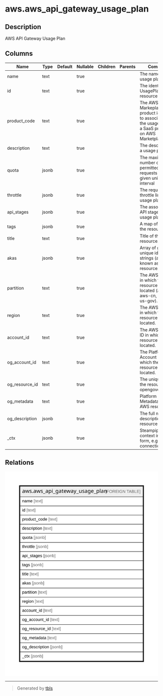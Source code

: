 # aws.aws_api_gateway_usage_plan

## Description

AWS API Gateway Usage Plan

## Columns

| Name | Type | Default | Nullable | Children | Parents | Comment |
| ---- | ---- | ------- | -------- | -------- | ------- | ------- |
| name | text |  | true |  |  | The name of a usage plan |
| id | text |  | true |  |  | The identifier of a UsagePlan resource |
| product_code | text |  | true |  |  | The AWS Markeplace product identifier to associate with the usage plan as a SaaS product on AWS Marketplace |
| description | text |  | true |  |  | The description of a usage plan |
| quota | jsonb |  | true |  |  | The maximum number of permitted requests per a given unit time interval |
| throttle | jsonb |  | true |  |  | The request throttle limits of a usage plan |
| api_stages | jsonb |  | true |  |  | The associated API stages of a usage plan |
| tags | jsonb |  | true |  |  | A map of tags for the resource. |
| title | text |  | true |  |  | Title of the resource. |
| akas | jsonb |  | true |  |  | Array of globally unique identifier strings (also known as) for the resource. |
| partition | text |  | true |  |  | The AWS partition in which the resource is located (aws, aws-cn, or aws-us-gov). |
| region | text |  | true |  |  | The AWS Region in which the resource is located. |
| account_id | text |  | true |  |  | The AWS Account ID in which the resource is located. |
| og_account_id | text |  | true |  |  | The Platform Account ID in which the resource is located. |
| og_resource_id | text |  | true |  |  | The unique ID of the resource in opengovernance. |
| og_metadata | text |  | true |  |  | Platform Metadata of the AWS resource. |
| og_description | jsonb |  | true |  |  | The full model description of the resource |
| _ctx | jsonb |  | true |  |  | Steampipe context in JSON form, e.g. connection_name. |

## Relations

![er](aws.aws_api_gateway_usage_plan.svg)

---

> Generated by [tbls](https://github.com/k1LoW/tbls)
